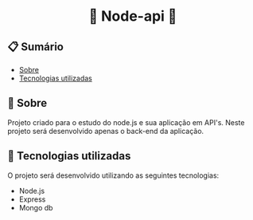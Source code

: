 <h1 align="center">🚧 Node-api 🚧</h1>

## 📋 Sumário
- [Sobre](#-Sobre)
- [Tecnologias utilizadas](#-Tecnologias-utilizadas)

## 📖 Sobre
Projeto criado para o estudo do node.js e sua aplicação em API's. Neste projeto será desenvolvido apenas o back-end da aplicação.

## 🚀 Tecnologias utilizadas
O projeto será desenvolvido utilizando as seguintes tecnologias:
- Node.js
- Express
- Mongo db